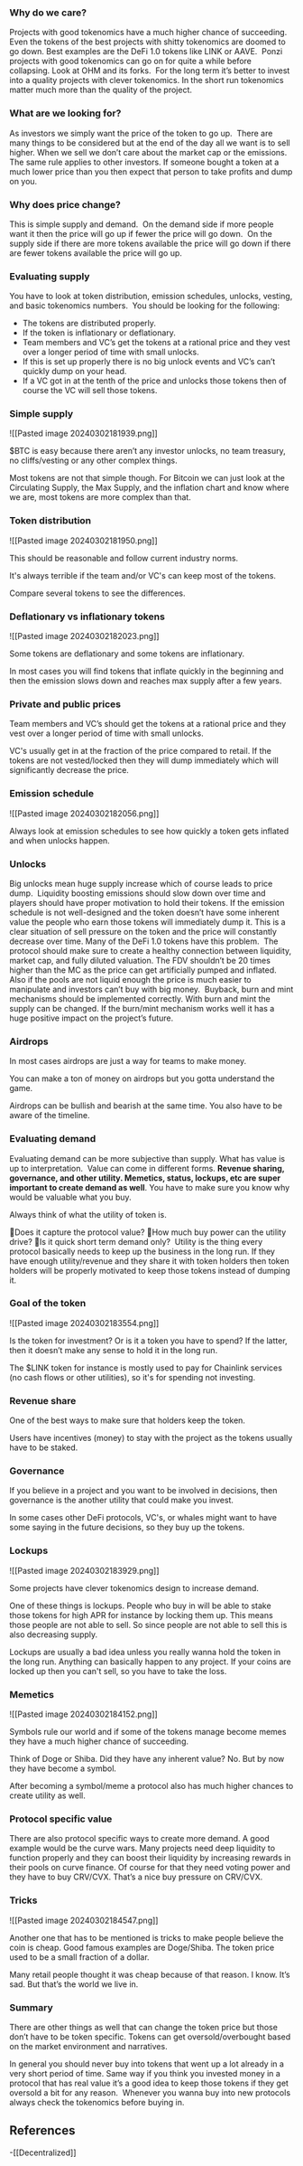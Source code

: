 ### Why do we care?

Projects with good tokenomics have a much higher chance of succeeding.
‎
Even the tokens of the best projects with shitty tokenomics are doomed to go down. Best examples are the DeFi 1.0 tokens like LINK or AAVE.
‎
Ponzi projects with good tokenomics can go on for quite a while before collapsing. Look at OHM and its forks.
‎
For the long term it’s better to invest into a quality projects with clever tokenomics. In the short run tokenomics matter much more than the quality of the project.



### What are we looking for?

As investors we simply want the price of the token to go up.
‎
There are many things to be considered but at the end of the day all we want is to sell higher. When we sell we don’t care about the market cap or the emissions.
‎
The same rule applies to other investors. If someone bought a token at a much lower price than you then expect that person to take profits and dump on you.


### Why does price change?

This is simple supply and demand.
‎
On the demand side if more people want it then the price will go up if fewer the price will go down.
‎
On the supply side if there are more tokens available the price will go down if there are fewer tokens available the price will go up.


### Evaluating supply

You have to look at token distribution, emission schedules, unlocks, vesting, and basic tokenomics numbers.
‎
You should be looking for the following:
‎
- The tokens are distributed properly.
-  If the token is inflationary or deflationary.
- Team members and VC’s get the tokens at a rational price and they vest over a longer period of time with small unlocks.
- If this is set up properly there is no big unlock events and VC’s can’t quickly dump on your head.
- If a VC got in at the tenth of the price and unlocks those tokens then of course the VC will sell those tokens.



### Simple supply

![[Pasted image 20240302181939.png]]

$BTC is easy because there aren’t any investor unlocks, no team treasury, no cliffs/vesting or any other complex things.

Most tokens are not that simple though. For Bitcoin we can just look at the Circulating Supply, the Max Supply, and the inflation chart and know where we are, most tokens are more complex than that. 


### **Token distribution**

![[Pasted image 20240302181950.png]]

This should be reasonable and follow current industry norms.

It's always terrible if the team and/or VC's can keep most of the tokens.

Compare several tokens to see the differences.


### Deflationary vs inflationary tokens

![[Pasted image 20240302182023.png]]


Some tokens are deflationary and some tokens are inflationary.

In most cases you will find tokens that inflate quickly in the beginning and then the emission slows down and reaches max supply after a few years.


### Private and public prices

Team members and VC’s should get the tokens at a rational price and they vest over a longer period of time with small unlocks.

VC's usually get in at the fraction of the price compared to retail. If the tokens are not vested/locked then they will dump immediately which will significantly decrease the price.


### Emission schedule

![[Pasted image 20240302182056.png]]

Always look at emission schedules to see how quickly a token gets inflated and when unlocks happen.


### Unlocks

Big unlocks mean huge supply increase which of course leads to price dump.
‎
Liquidity boosting emissions should slow down over time and players should have proper motivation to hold their tokens. If the emission schedule is not well-designed and the token doesn’t have some inherent value the people who earn those tokens will immediately dump it. This is a clear situation of sell pressure on the token and the price will constantly decrease over time. Many of the DeFi 1.0 tokens have this problem.
‎
The protocol should make sure to create a healthy connection between liquidity, market cap, and fully diluted valuation. The FDV shouldn’t be 20 times higher than the MC as the price can get artificially pumped and inflated. Also if the pools are not liquid enough the price is much easier to manipulate and investors can’t buy with big money.
‎
Buyback, burn and mint mechanisms should be implemented correctly. With burn and mint the supply can be changed. If the burn/mint mechanism works well it has a huge positive impact on the project’s future.


### Airdrops

In most cases airdrops are just a way for teams to make money.

You can make a ton of money on airdrops but you gotta understand the game.

Airdrops can be bullish and bearish at the same time. You also have to be aware of the timeline.



### Evaluating demand

Evaluating demand can be more subjective than supply. What has value is up to interpretation.
‎
Value can come in different forms. **Revenue sharing, governance, and other utility. Memetics, status, lockups, etc are super important to create demand as well**. You have to make sure you know why would be valuable what you buy.

Always think of what the utility of token is.

 🔹Does it capture the protocol value?
 🔹How much buy power can the utility drive?
 🔹Is it quick short term demand only?
‎
Utility is the thing every protocol basically needs to keep up the business in the long run. If they have enough utility/revenue and they share it with token holders then token holders will be properly motivated to keep those tokens instead of dumping it.



### Goal of the token

![[Pasted image 20240302183554.png]]

Is the token for investment? Or is it a token you have to spend? If the latter, then it doesn’t make any sense to hold it in the long run.

The $LINK token for instance is mostly used to pay for Chainlink services (no cash flows or other utilities), so it's for spending not investing.



### Revenue share

One of the best ways to make sure that holders keep the token.

Users have incentives (money) to stay with the project as the tokens usually have to be staked.



### Governance

If you believe in a project and you want to be involved in decisions, then governance is the another utility that could make you invest.

In some cases other DeFi protocols, VC's, or whales might want to have some saying in the future decisions, so they buy up the tokens.


### Lockups

![[Pasted image 20240302183929.png]]

Some projects have clever tokenomics design to increase demand.

One of these things is lockups. People who buy in will be able to stake those tokens for high APR for instance by locking them up. This means those people are not able to sell. So since people are not able to sell this is also decreasing supply.

Lockups are usually a bad idea unless you really wanna hold the token in the long run. Anything can basically happen to any project. If your coins are locked up then you can't sell, so you have to take the loss.



### Memetics

![[Pasted image 20240302184152.png]]

Symbols rule our world and if some of the tokens manage become memes they have a much higher chance of succeeding.

Think of Doge or Shiba. Did they have any inherent value? No. But by now they have become a symbol.

After becoming a symbol/meme a protocol also has much higher chances to create utility as well.



### Protocol specific value

There are also protocol specific ways to create more demand. A good example would be the curve wars. Many projects need deep liquidity to function properly and they can boost their liquidity by increasing rewards in their pools on curve finance. Of course for that they need voting power and they have to buy CRV/CVX. That’s a nice buy pressure on CRV/CVX.


### Tricks

![[Pasted image 20240302184547.png]]

Another one that has to be mentioned is tricks to make people believe the coin is cheap. Good famous examples are Doge/Shiba. The token price used to be a small fraction of a dollar.

Many retail people thought it was cheap because of that reason. I know. It’s sad. But that’s the world we live in.



### Summary

There are other things as well that can change the token price but those don’t have to be token specific. Tokens can get oversold/overbought based on the market environment and narratives. 

In general you should never buy into tokens that went up a lot already in a very short period of time. Same way if you think you invested money in a protocol that has real value it’s a good idea to keep those tokens if they get oversold a bit for any reason.
‎
Whenever you wanna buy into new protocols always check the tokenomics before buying in.



## References
<!-- Links to pages not referenced in the content -->
-[[Decentralized]]











